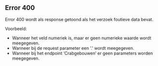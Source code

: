 ## Error 400

Error 400 wordt als response getoond als  het verzoek foutieve data bevat. 

Voorbeeld:
-  Wanneer het veld numeriek is, maar er geen numerieke waarde wordt meegegeven.
-  Wanneer bij de request parameter een '.' wordt meegegeven.
-  Wanneer bij het endpoint ‘Crabgebouwen’ er geen parameters worden meegegeven. 
